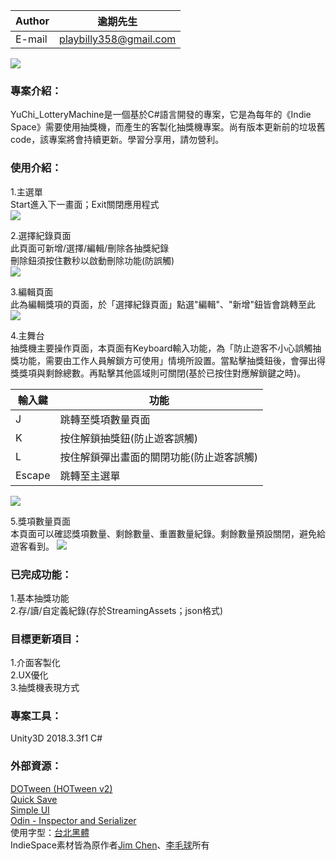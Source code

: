 |Author|逾期先生|
|---|---
|E-mail|playbilly358@gmail.com

![](https://i.imgur.com/vghhFxn.png)

### 專案介紹：  
YuChi_LotteryMachine是一個基於C#語言開發的專案，它是為每年的《Indie Space》需要使用抽獎機，而產生的客製化抽獎機專案。尚有版本更新前的垃圾舊code，該專案將會持續更新。學習分享用，請勿營利。

### 使用介紹：  
1.主選單  
Start進入下一畫面；Exit關閉應用程式  
![](https://i.imgur.com/eEJlY7W.png)

2.選擇紀錄頁面  
此頁面可新增/選擇/編輯/刪除各抽獎紀錄  
刪除鈕須按住數秒以啟動刪除功能(防誤觸)  
![](https://i.imgur.com/5bZxvlC.png)

3.編輯頁面  
此為編輯獎項的頁面，於「選擇紀錄頁面」點選"編輯"、"新增"鈕皆會跳轉至此  
![](https://i.imgur.com/oNvbDoL.png)

4.主舞台  
抽獎機主要操作頁面，本頁面有Keyboard輸入功能，為「防止遊客不小心誤觸抽獎功能，需要由工作人員解鎖方可使用」情境所設置。當點擊抽獎鈕後，會彈出得獎獎項與剩餘總數。再點擊其他區域則可關閉(基於已按住對應解鎖鍵之時)。

|輸入鍵|功能|
|---|---
|J|跳轉至獎項數量頁面
|K|按住解鎖抽獎鈕(防止遊客誤觸)
|L|按住解鎖彈出畫面的關閉功能(防止遊客誤觸)
|Escape|跳轉至主選單

![](https://i.imgur.com/Z44TgN5.gif)

5.獎項數量頁面  
本頁面可以確認獎項數量、剩餘數量、重置數量紀錄。剩餘數量預設關閉，避免給遊客看到。
![](https://i.imgur.com/XxmG4M4.png)

### 已完成功能：  
1.基本抽獎功能  
2.存/讀/自定義紀錄(存於StreamingAssets；json格式)  

### 目標更新項目：  
1.介面客製化  
2.UX優化  
3.抽獎機表現方式  

### 專案工具：  
Unity3D 2018.3.3f1 C#  

### 外部資源：  
[DOTween (HOTween v2)](https://assetstore.unity.com/packages/tools/animation/dotween-hotween-v2-27676)  
[Quick Save](https://assetstore.unity.com/packages/tools/integration/quick-save-107676)  
[Simple UI](https://assetstore.unity.com/packages/2d/gui/icons/simple-ui-103969)  
[Odin - Inspector and Serializer](https://assetstore.unity.com/packages/tools/utilities/odin-inspector-and-serializer-89041)  
使用字型：[台北黑體](https://sites.google.com/view/jtfoundry/)  
IndieSpace素材皆為原作者[Jim Chen](https://www.facebook.com/tppraaaaa)、[李毛球](https://www.facebook.com/lunlun13)所有
